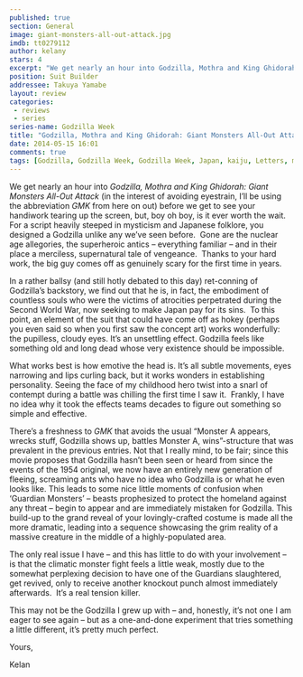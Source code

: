 ```yaml
---
published: true
section: General
image: giant-monsters-all-out-attack.jpg
imdb: tt0279112
author: kelany
stars: 4
excerpt: "We get nearly an hour into Godzilla, Mothra and King Ghidorah: Giant Monsters All-Out Attack before we get to see your handiwork tearing up the screen, but, boy oh boy, is it ever worth the wait."
position: Suit Builder
addressee: Takuya Yamabe
layout: review
categories: 
 - reviews
 - series
series-name: Godzilla Week
title: "Godzilla, Mothra and King Ghidorah: Giant Monsters All-Out Attack"
date: 2014-05-15 16:01
comments: true
tags: [Godzilla, Godzilla Week, Godzilla Week, Japan, kaiju, Letters, monsters]
---
```

<p>We get nearly an hour into <em>Godzilla, Mothra and King Ghidorah: Giant Monsters All-Out Attack</em> (in the interest of avoiding eyestrain, I&#8217;ll be using the abbreviation <em>GMK </em>from here on out) before we get to see your handiwork tearing up the screen, but, boy oh boy, is it ever worth the wait.&nbsp; For a script heavily steeped in mysticism and Japanese folklore, you designed a Godzilla unlike any we&#8217;ve seen before.&nbsp; Gone are the nuclear age allegories, the superheroic antics &ndash; everything familiar &ndash; and in their place a merciless, supernatural tale of vengeance.&nbsp; Thanks to your hard work, the big guy comes off as genuinely scary for the first time in years. &nbsp;</p>
<p>In a rather ballsy (and still hotly debated to this day) ret-conning of Godzilla&rsquo;s backstory, we find out that he is, in fact, the embodiment of countless souls who were the victims of atrocities perpetrated during the Second World War, now seeking to make Japan pay for its sins.&nbsp; To this point, an element of the suit that could have come off as hokey (perhaps you even said so when you first saw the concept art) works wonderfully: the pupilless, cloudy eyes. It&#8217;s an unsettling effect. Godzilla feels like something old and long dead whose very existence should be impossible. &nbsp;</p>
<p>What works best is how emotive the head is. It&#8217;s all subtle movements, eyes narrowing and lips curling back, but it works wonders in establishing personality. Seeing the face of my childhood hero twist into a snarl of contempt during a battle was chilling the first time I saw it.&nbsp; Frankly, I have no idea why it took the effects teams decades to figure out something so simple and effective.&nbsp;</p>
<p>There&#8217;s a freshness to <em>GMK</em> that avoids the usual &#8220;Monster A appears, wrecks stuff, Godzilla shows up, battles Monster A, wins&#8221;-structure that was prevalent in the previous entries. Not that I really mind, to be fair; since this movie proposes that Godzilla hasn&#8217;t been seen or heard from since the events of the 1954 original, we now have an entirely new generation of fleeing, screaming ants who have no idea who Godzilla is or what he even looks like. This leads to some nice little moments of confusion when &#8216;Guardian Monsters&#8217; &ndash; beasts prophesized to protect the homeland against any threat &ndash; begin to appear and are immediately mistaken for Godzilla. This build-up to the grand reveal of your lovingly-crafted costume is made all the more dramatic, leading into a sequence showcasing the grim reality of a massive creature in the middle of a highly-populated area.</p>
<p>The only real issue I have &ndash; and this has little to do with your involvement &ndash; is that the climatic monster fight feels a little weak, mostly due to the somewhat perplexing decision to have one of the Guardians slaughtered, get revived, only to receive another knockout punch almost immediately afterwards.&nbsp; It&rsquo;s a real tension killer.</p>
<p>This may not be the Godzilla I grew up with &ndash; and, honestly, it&rsquo;s not one I am eager to see again &ndash; but as a one-and-done experiment that tries something a little different, it&#8217;s pretty much perfect.</p>
<p>Yours,</p>
<p>Kelan</p>
